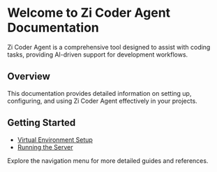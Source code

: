 # Welcome to Zi Coder Agent Documentation

Zi Coder Agent is a comprehensive tool designed to assist with coding tasks, providing AI-driven support for development workflows.

## Overview

This documentation provides detailed information on setting up, configuring, and using Zi Coder Agent effectively in your projects.

## Getting Started

- [Virtual Environment Setup](virtual_environment_setup.md)
- [Running the Server](running_the_server.md)

Explore the navigation menu for more detailed guides and references.
